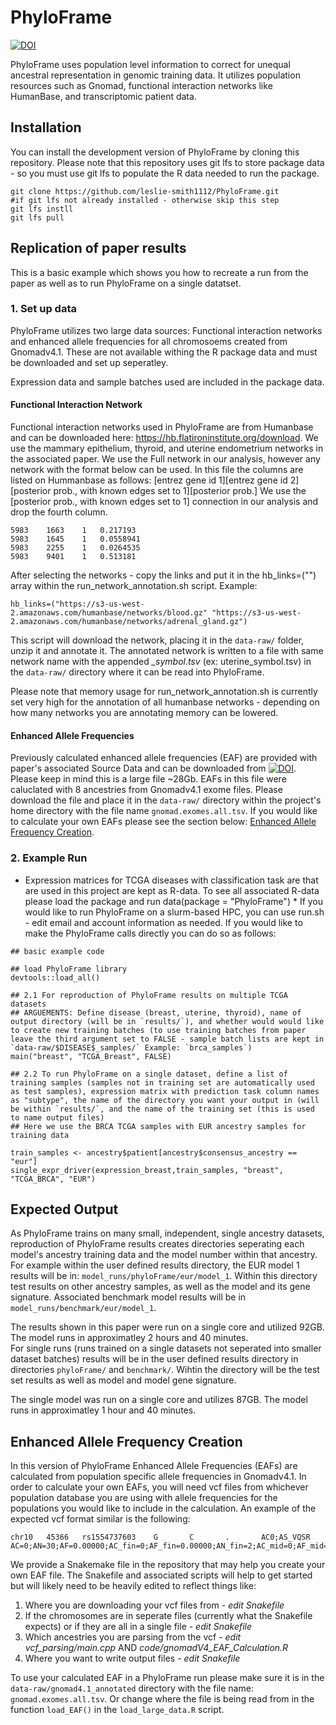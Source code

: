 
# PhyloFrame


[![DOI](https://zenodo.org/badge/841574410.svg)](https://doi.org/10.5281/zenodo.14034515)

PhyloFrame uses population level information to correct for unequal ancestral representation in genomic training data. It utilizes population resources such as Gnomad, functional interaction networks like HumanBase, and transcriptomic patient data.  

## Installation

You can install the development version of PhyloFrame by cloning this repository. Please note that this repository uses git lfs to store package data - so you must use git lfs to populate the R data needed to run the package.

```{example repo clone}
git clone https://github.com/leslie-smith1112/PhyloFrame.git
#if git lfs not already installed - otherwise skip this step
git lfs instll
git lfs pull
```

## Replication of paper results

This is a basic example which shows you how to recreate a run from the paper as well as to run PhyloFrame on a single datatset.

### 1. Set up data
PhyloFrame utilizes two large data sources: Functional interaction networks and enhanced allele frequencies for all chromosoems created from Gnomadv4.1. These are not available withing the R package data and must be downloaded and set up seperatley.

Expression data and sample batches used are included in the package data.

#### Functional Interaction Network
Functional interaction networks used in PhyloFrame are from Humanbase and can be downloaded here: https://hb.flatironinstitute.org/download. We use the mammary epithelium, thyroid, and uterine endometrium networks in the associated paper. We use the Full network in our analysis, however any network with the format below can be used.  In this file the columns are listed on Hummanbase as follows: [entrez gene id 1][entrez gene id 2][posterior prob., with known edges set to 1][posterior prob.] We use the [posterior prob., with known edges set to 1] connection in our analysis and drop the fourth column.

```{network file format}    
5983	1663	1	0.217193
5983	1645	1	0.0558941
5983	2255	1	0.0264535
5983	9401	1	0.513181
```
After selecting the networks - copy the links and put it in the hb_links=("") array within the run_network_annotation.sh script. Example: 

```{nerwork links array}
hb_links=("https://s3-us-west-2.amazonaws.com/humanbase/networks/blood.gz" "https://s3-us-west-2.amazonaws.com/humanbase/networks/adrenal_gland.gz")
```
This script will download the network, placing it in the `data-raw/` folder, unzip it and annotate it. The annotated network is written to a file with same network name with the appended *_symbol.tsv* (ex: uterine_symbol.tsv) in the `data-raw/` directory where it can be read into PhyloFrame.

Please note that memory usage for run_network_annotation.sh is currently set very high for the annotation of all humanbase networks - depending on how many networks you are annotating memory can be lowered.


#### Enhanced Allele Frequencies
Previously calculated enhanced allele frequencies (EAF) are provided with paper's associated Source Data and can be downloaded from 
[![DOI](https://zenodo.org/badge/DOI/10.5281/zenodo.14180045.svg)](https://doi.org/10.5281/zenodo.14180045). Please keep in mind this is a large file ~28Gb. EAFs in this file were caluclated with 8 ancestries from Gnomadv4.1 exome files. Please download the file and place it in the `data-raw/` directory within the project's home directory with the file name `gnomad.exomes.all.tsv`. If you would like to calculate your own EAFs please see the section below: [Enhanced Allele Frequency Creation](https://github.com/leslie-smith1112/PhyloFrame/blob/main/README.md#enhanced-allele-frequency-creation).

### 2. Example Run

* Expression matrices for TCGA diseases with classification task are that are used in this project are kept as R-data. To see all associated R-data please load the package and run data(package = "PhyloFrame") * 
If you would like to run PhyloFrame on a slurm-based HPC, you can use run.sh - edit email and account information as needed. If you would like to make the PhyloFrame calls directly you can do so as follows:

```{r example}
## basic example code

## load PhyloFrame library
devtools::load_all()

## 2.1 For reproduction of PhyloFrame results on multiple TCGA datasets
## ARGUEMENTS: Define disease (breast, uterine, thyroid), name of output directory (will be in `results/`), and whether would would like to create new training batches (to use training batches from paper leave the third argument set to FALSE - sample batch lists are kept in `data-raw/$DISEASE$_samples/` Example: `brca_samples`)
main("breast", "TCGA_Breast", FALSE)

## 2.2 To run PhyloFrame on a single dataset, define a list of training samples (samples not in training set are automatically used as test samples), expression matrix with prediction task column names as "subtype", the name of the directory you want your output in (will be within `results/`, and the name of the training set (this is used to name output files)
## Here we use the BRCA TCGA samples with EUR ancestry samples for training data

train_samples <- ancestry$patient[ancestry$consensus_ancestry == "eur"]
single_expr_driver(expression_breast,train_samples, "breast", "TCGA_BRCA", "EUR")
```


## Expected Output 
As PhyloFrame trains on many small, independent, single ancestry datasets, reproduction of PhyloFrame results creates directories seperating each model's ancestry training data and the model number within that ancestry. For example within the user defined results directory, the EUR model 1 results will be in: `model_runs/phyloFrame/eur/model_1`. Within this directory test results on other ancestry samples, as well as the model and its gene signature. Associated benchmark model results will be in `model_runs/benchmark/eur/model_1`.

The results shown in this paper were run on a single core and utilized 92GB. The model runs in approximatley 2 hours and 40 minutes.  
For single runs (runs trained on a single datasets not seperated into smaller dataset batches) results will be in the user defined results directory in directories `phyloFrame/` and `benchmark/`. Wihtin the directory will be the test set results as well as model and model gene signature.

The single model was run on a single core and utilizes 87GB. The model runs in approximatley 1 hour and 40 minutes. 

## Enhanced Allele Frequency Creation 
In this version of PhyloFrame Enhanced Allele Frequencies (EAFs) are calculated from population specific allele frequencies in Gnomadv4.1. In order to calculate your own EAFs, you will need vcf files from whichever population database you are using with allele frequencies for the populations you would like to include in the calculation. An example of the expected vcf format similar is the following: 
```
chr10   45366   rs1554737603    G       C       .       AC0;AS_VQSR   AC=0;AN=30;AF=0.00000;AC_fin=0;AF_fin=0.00000;AN_fin=2;AC_mid=0;AF_mid=0.00000;AN_mid=2;AC_sas=0;AF_sas=0.00000;AN_sas=2  

```
We provide a Snakemake file in the repository that may help you create your own EAF file. The Snakefile and associated scripts will help to get started but will likely need to be heavily edited to reflect things like:
  1. Where you are downloading your vcf files from - *edit Snakefile*
  2. If the chromosomes are in seperate files (currently what the Snakefile expects) or if they are all in a single file - *edit Snakefile*
  3. Which ancestries you are parsing from the vcf - *edit vcf_parsing/main.cpp* AND *code/gnomadV4_EAF_Calculation.R*
  4. Where you want to write output files - *edit Snakefile*

To use your calculated EAF in a PhyloFrame run please make sure it is in the `data-raw/gnomad4.1_annotated` directory with the file name: `gnomad.exomes.all.tsv`. Or change where the file is being read from in the function `load_EAF()` in the `load_large_data.R` script. 
